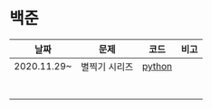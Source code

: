 # 백준



|    날짜     |     문제      |                             코드                             | 비고 |
| :---------: | :-----------: | :----------------------------------------------------------: | :--: |
| 2020.11.29~ | 별찍기 시리즈 | [python](https://github.com/sirzzang/coding-practice/tree/main/BOJ/%EB%B3%84%EC%B0%8D%EA%B8%B0) |      |
|             |               |                                                              |      |
|             |               |                                                              |      |
|             |               |                                                              |      |
|             |               |                                                              |      |
|             |               |                                                              |      |
|             |               |                                                              |      |
|             |               |                                                              |      |

